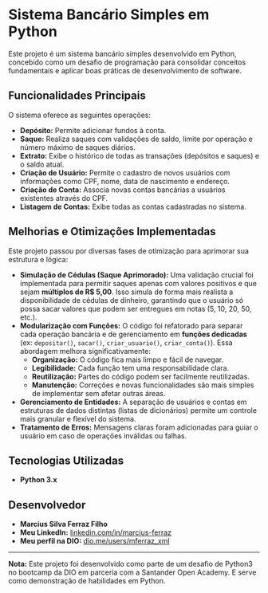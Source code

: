 # Sistema Bancário Simples em Python

Este projeto é um sistema bancário simples desenvolvido em Python, concebido como um desafio de programação para consolidar conceitos fundamentais e aplicar boas práticas de desenvolvimento de software.

## Funcionalidades Principais

O sistema oferece as seguintes operações:

* **Depósito:** Permite adicionar fundos à conta.
* **Saque:** Realiza saques com validações de saldo, limite por operação e número máximo de saques diários.
* **Extrato:** Exibe o histórico de todas as transações (depósitos e saques) e o saldo atual.
* **Criação de Usuário:** Permite o cadastro de novos usuários com informações como CPF, nome, data de nascimento e endereço.
* **Criação de Conta:** Associa novas contas bancárias a usuários existentes através do CPF.
* **Listagem de Contas:** Exibe todas as contas cadastradas no sistema.

## Melhorias e Otimizações Implementadas

Este projeto passou por diversas fases de otimização para aprimorar sua estrutura e lógica:

* **Simulação de Cédulas (Saque Aprimorado):** Uma validação crucial foi implementada para permitir saques apenas com valores positivos e que sejam **múltiplos de R$ 5,00**. Isso simula de forma mais realista a disponibilidade de cédulas de dinheiro, garantindo que o usuário só possa sacar valores que podem ser entregues em notas (5, 10, 20, 50, etc.).
* **Modularização com Funções:** O código foi refatorado para separar cada operação bancária e de gerenciamento em **funções dedicadas** (ex: `depositar()`, `sacar()`, `criar_usuario()`, `criar_conta()`). Essa abordagem melhora significativamente:
    * **Organização:** O código fica mais limpo e fácil de navegar.
    * **Legibilidade:** Cada função tem uma responsabilidade clara.
    * **Reutilização:** Partes do código podem ser facilmente reutilizadas.
    * **Manutenção:** Correções e novas funcionalidades são mais simples de implementar sem afetar outras áreas.
* **Gerenciamento de Entidades:** A separação de usuários e contas em estruturas de dados distintas (listas de dicionários) permite um controle mais granular e flexível do sistema.
* **Tratamento de Erros:** Mensagens claras foram adicionadas para guiar o usuário em caso de operações inválidas ou falhas.

##  Tecnologias Utilizadas

* **Python 3.x**

## Desenvolvedor

* **Marcius Silva Ferraz Filho**
* **Meu LinkedIn:** [linkedin.com/in/marcius-ferraz](https://www.linkedin.com/in/marcius-ferraz)
* **Meu perfil na DIO:** [dio.me/users/mferraz_xml](https://www.dio.me/users/mferraz_xml)

---

**Nota:** Este projeto foi desenvolvido como parte de um desafio de Python3 no bootcamp da DIO em parceria com a Santander Open Academy. E serve como demonstração de habilidades em Python.
